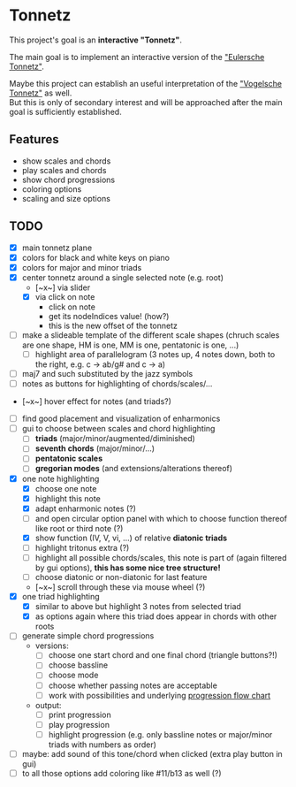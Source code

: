 # Tonnetz

This project's goal is an **interactive "Tonnetz"**.

The main goal is to implement an interactive version of the ["Eulersche Tonnetz"](https://en.wikipedia.org/wiki/Tonnetz).

Maybe this project can establish an useful interpretation of the ["Vogelsche Tonnetz"](https://en.wikipedia.org/wiki/Vogel%27s_Tonnetz) as well.  
But this is only of secondary interest and will be approached after the main goal is sufficiently established.

## Features

- show scales and chords
- play scales and chords
- show chord progressions
- coloring options
- scaling and size options

## TODO

- [x] main tonnetz plane
- [x] colors for black and white keys on piano
- [x] colors for major and minor triads
- [x] center tonnetz around a single selected note (e.g. root)
  - [~x~] via slider
  - [x] via click on note
    - click on note
    - get its nodeIndices value! (how?)
    - this is the new offset of the tonnetz
- [ ] make a slideable template of the different scale shapes (chruch scales are one shape, HM is one, MM is one, pentatonic is one, ...)
  - [ ] highlight area of parallelogram (3 notes up, 4 notes down, both to the right, e.g. c -> ab/g# and c -> a)
- [ ] maj7 and such substituted by the jazz symbols
- [ ] notes as buttons for highlighting of chords/scales/...
- [~x~] hover effect for notes (and triads?)
- [ ] find good placement and visualization of enharmonics
- [ ] gui to choose between scales and chord highlighting
  - [ ] **triads** (major/minor/augmented/diminished)
  - [ ] **seventh chords** (major/minor/...)
  - [ ] **pentatonic scales**
  - [ ] **gregorian modes** (and extensions/alterations thereof)
- [x] one note highlighting
  - [x] choose one note
  - [x] highlight this note
  - [x] adapt enharmonic notes (?)
  - [ ] and open circular option panel with which to choose function thereof like root or third note (?)
  - [x] show function (IV, V, vi, ...) of relative **diatonic triads**
  - [ ] highlight tritonus extra (?)
  - [ ] highlight all possible chords/scales, this note is part of (again filtered by gui options), **this has some nice tree structure!**
  - [ ] choose diatonic or non-diatonic for last feature
  - [~x~] scroll through these via mouse wheel (?)
- [x] one triad highlighting
  - [x] similar to above but highlight 3 notes from selected triad
  - [x] as options again where this triad does appear in chords with other roots
- [ ] generate simple chord progressions
  - versions:
    - [ ] choose one start chord and one final chord (triangle buttons?!)
    - [ ] choose bassline
    - [ ] choose mode
    - [ ] choose whether passing notes are acceptable
    - [ ] work with possibilities and underlying [progression flow chart](https://www.miltonline.com/2018/10/24/tonal-harmony-flowcharts-major-minor/)
  - output:
    - [ ] print progression
    - [ ] play progression
    - [ ] highlight progression (e.g. only bassline notes or major/minor triads with numbers as order)
- [ ] maybe: add sound of this tone/chord when clicked (extra play button in gui)
- [ ] to all those options add coloring like #11/b13 as well (?)
